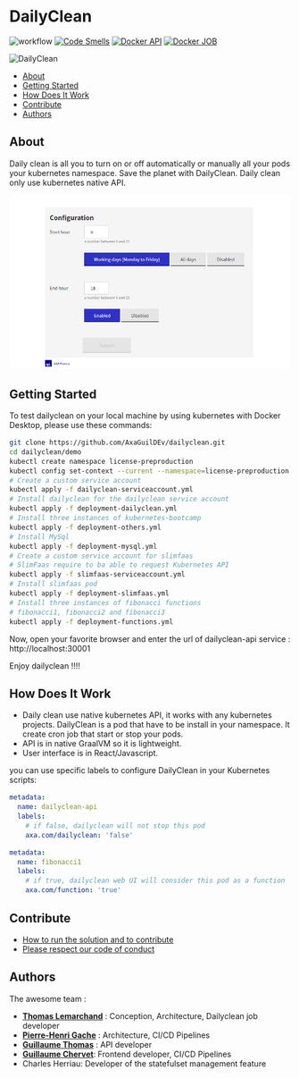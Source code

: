 # DailyClean
![workflow](https://github.com/AxaGuilDEv/dailyclean/actions/workflows/dailyclean-docker-images.yml/badge.svg) [![Code Smells](https://sonarcloud.io/api/project_badges/measure?project=AxaGuilDEv_dailyclean&metric=code_smells)](https://sonarcloud.io/summary/new_code?id=AxaGuilDEv_dailyclean) [![Docker API](https://img.shields.io/docker/pulls/axaguildev/dailyclean-api.svg)](https://hub.docker.com/r/axaguildev/dailyclean-api/builds) [![Docker JOB](https://img.shields.io/docker/pulls/axaguildev/dailyclean-job.svg)](https://hub.docker.com/r/axaguildev/dailyclean-job/builds)

![DailyClean](./dailyclean.gif "DailyClean")

- [About](#about)
- [Getting Started](#getting-started)
- [How Does It Work](#how-does-it-work)
- [Contribute](#contribute)
- [Authors](#authors)

## About

Daily clean is all you to turn on or off automatically or manually all your pods your kubernetes namespace.
Save the planet with DailyClean.
Daily clean only use kubernetes native API.

![DailyClean Automation](./dailyclean-configuration.png "DailyClean Automation")

## Getting Started

To test dailyclean on your local machine by using kubernetes with Docker Desktop, please use these commands:

```bash
git clone https://github.com/AxaGuilDEv/dailyclean.git
cd dailyclean/demo
kubectl create namespace license-preproduction
kubectl config set-context --current --namespace=license-preproduction
# Create a custom service account
kubectl apply -f dailyclean-serviceaccount.yml
# Install dailyclean for the dailyclean service account
kubectl apply -f deployment-dailyclean.yml
# Install three instances of kubernetes-bootcamp
kubectl apply -f deployment-others.yml
# Install MySql
kubectl apply -f deployment-mysql.yml
# Create a custom service account for slimfaas
# SlimFaas require to ba able to request Kubernetes API
kubectl apply -f slimfaas-serviceaccount.yml
# Install slimfaas pod
kubectl apply -f deployment-slimfaas.yml
# Install three instances of fibonacci functions
# fibonacci1, fibonacci2 and fibonacci3
kubectl apply -f deployment-functions.yml
```

Now, open your favorite browser and enter the url of dailyclean-api service : http://localhost:30001

Enjoy dailyclean !!!!

## How Does It Work

- Daily clean use native kubernetes API, it works with any kubernetes projects. 
DailyClean is a pod that have to be install in your namespace. 
It create cron job that start or stop your pods. 
- API is in native GraalVM so it is lightweight.
- User interface is in React/Javascript.

you can use specific labels to configure DailyClean in your Kubernetes scripts:

```yaml
metadata:
  name: dailyclean-api
  labels:
    # if false, dailyclean will not stop this pod
    axa.com/dailyclean: 'false' 
```

```yaml
metadata:
  name: fibonacci1
  labels:
    # if true, dailyclean web UI will consider this pod as a function
    axa.com/function: 'true' 
```

## Contribute

- [How to run the solution and to contribute](./CONTRIBUTING.md)
- [Please respect our code of conduct](./CODE_OF_CONDUCT.md)

## Authors

The awesome team :

- __[Thomas Lemarchand](https://github.com/tlemarchand)__ : Conception, Architecture, Dailyclean job developer
- __[Pierre-Henri Gache](https://github.com/phgache)__ : Architecture, CI/CD Pipelines
- __[Guillaume Thomas](https://github.com/guillaume-thomas)__ : API developer
- __[Guillaume Chervet](https://github.com/guillaume-chervet)__: Frontend developer, CI/CD Pipelines
- Charles Herriau: Developer of the statefulset management feature
